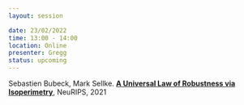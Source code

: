 ```yaml
---
layout: session

date: 23/02/2022
time: 13:00 - 14:00
location: Online
presenter: Gregg
status: upcoming
---
```

Sebastien Bubeck, Mark Sellke.
**[A Universal Law of Robustness via Isoperimetry](
papers/0094-universal-law-of-robustness-via-isoperimetry)**,
NeuRIPS,
2021
